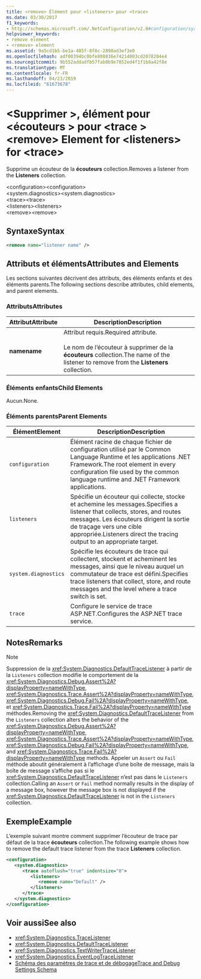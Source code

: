 ```yaml
---
title: <remove> Élément pour <listeners> pour <trace>
ms.date: 03/30/2017
f1_keywords:
- http://schemas.microsoft.com/.NetConfiguration/v2.0#configuration/system.diagnostics/trace/listeners/remove
helpviewer_keywords:
- remove element
- <remove> element
ms.assetid: 9a5cd1b5-be1a-485f-8f0c-2890ad3ef3e0
ms.openlocfilehash: adf00394bc0bfe808836e74214003cd2078204e4
ms.sourcegitcommit: 9b552addadfb57fab0b9e7852ed4f1f1b8a42f8e
ms.translationtype: MT
ms.contentlocale: fr-FR
ms.lasthandoff: 04/23/2019
ms.locfileid: "61673678"
---
```

# <a name="remove-element-for-listeners-for-trace"></a><span data-ttu-id="167ca-102">\<Supprimer >, élément pour \<écouteurs > pour \<trace ></span><span class="sxs-lookup"><span data-stu-id="167ca-102">\<remove> Element for \<listeners> for \<trace></span></span>
<span data-ttu-id="167ca-103">Supprime un écouteur de la **écouteurs** collection.</span><span class="sxs-lookup"><span data-stu-id="167ca-103">Removes a listener from the **Listeners** collection.</span></span>  
  
 <span data-ttu-id="167ca-104">\<configuration></span><span class="sxs-lookup"><span data-stu-id="167ca-104">\<configuration></span></span>  
<span data-ttu-id="167ca-105">\<system.diagnostics></span><span class="sxs-lookup"><span data-stu-id="167ca-105">\<system.diagnostics></span></span>  
<span data-ttu-id="167ca-106">\<trace></span><span class="sxs-lookup"><span data-stu-id="167ca-106">\<trace></span></span>  
<span data-ttu-id="167ca-107">\<listeners></span><span class="sxs-lookup"><span data-stu-id="167ca-107">\<listeners></span></span>  
<span data-ttu-id="167ca-108">\<remove></span><span class="sxs-lookup"><span data-stu-id="167ca-108">\<remove></span></span>  
  
## <a name="syntax"></a><span data-ttu-id="167ca-109">Syntaxe</span><span class="sxs-lookup"><span data-stu-id="167ca-109">Syntax</span></span>  
  
```xml  
<remove name="listener name" />  
```  
  
## <a name="attributes-and-elements"></a><span data-ttu-id="167ca-110">Attributs et éléments</span><span class="sxs-lookup"><span data-stu-id="167ca-110">Attributes and Elements</span></span>  
 <span data-ttu-id="167ca-111">Les sections suivantes décrivent des attributs, des éléments enfants et des éléments parents.</span><span class="sxs-lookup"><span data-stu-id="167ca-111">The following sections describe attributes, child elements, and parent elements.</span></span>  
  
### <a name="attributes"></a><span data-ttu-id="167ca-112">Attributs</span><span class="sxs-lookup"><span data-stu-id="167ca-112">Attributes</span></span>  
  
|<span data-ttu-id="167ca-113">Attribut</span><span class="sxs-lookup"><span data-stu-id="167ca-113">Attribute</span></span>|<span data-ttu-id="167ca-114">Description</span><span class="sxs-lookup"><span data-stu-id="167ca-114">Description</span></span>|  
|---------------|-----------------|  
|<span data-ttu-id="167ca-115">**name**</span><span class="sxs-lookup"><span data-stu-id="167ca-115">**name**</span></span>|<span data-ttu-id="167ca-116">Attribut requis.</span><span class="sxs-lookup"><span data-stu-id="167ca-116">Required attribute.</span></span><br /><br /> <span data-ttu-id="167ca-117">Le nom de l’écouteur à supprimer de la **écouteurs** collection.</span><span class="sxs-lookup"><span data-stu-id="167ca-117">The name of the listener to remove from the **Listeners** collection.</span></span>|  
  
### <a name="child-elements"></a><span data-ttu-id="167ca-118">Éléments enfants</span><span class="sxs-lookup"><span data-stu-id="167ca-118">Child Elements</span></span>  
 <span data-ttu-id="167ca-119">Aucun.</span><span class="sxs-lookup"><span data-stu-id="167ca-119">None.</span></span>  
  
### <a name="parent-elements"></a><span data-ttu-id="167ca-120">Éléments parents</span><span class="sxs-lookup"><span data-stu-id="167ca-120">Parent Elements</span></span>  
  
|<span data-ttu-id="167ca-121">Élément</span><span class="sxs-lookup"><span data-stu-id="167ca-121">Element</span></span>|<span data-ttu-id="167ca-122">Description</span><span class="sxs-lookup"><span data-stu-id="167ca-122">Description</span></span>|  
|-------------|-----------------|  
|`configuration`|<span data-ttu-id="167ca-123">Élément racine de chaque fichier de configuration utilisé par le Common Language Runtime et les applications .NET Framework.</span><span class="sxs-lookup"><span data-stu-id="167ca-123">The root element in every configuration file used by the common language runtime and .NET Framework applications.</span></span>|  
|`listeners`|<span data-ttu-id="167ca-124">Spécifie un écouteur qui collecte, stocke et achemine les messages.</span><span class="sxs-lookup"><span data-stu-id="167ca-124">Specifies a listener that collects, stores, and routes messages.</span></span> <span data-ttu-id="167ca-125">Les écouteurs dirigent la sortie de traçage vers une cible appropriée.</span><span class="sxs-lookup"><span data-stu-id="167ca-125">Listeners direct the tracing output to an appropriate target.</span></span>|  
|`system.diagnostics`|<span data-ttu-id="167ca-126">Spécifie les écouteurs de trace qui collectent, stockent et acheminent les messages, ainsi que le niveau auquel un commutateur de trace est défini.</span><span class="sxs-lookup"><span data-stu-id="167ca-126">Specifies trace listeners that collect, store, and route messages and the level where a trace switch is set.</span></span>|  
|`trace`|<span data-ttu-id="167ca-127">Configure le service de trace ASP.NET.</span><span class="sxs-lookup"><span data-stu-id="167ca-127">Configures the ASP.NET trace service.</span></span>|  
  
## <a name="remarks"></a><span data-ttu-id="167ca-128">Notes</span><span class="sxs-lookup"><span data-stu-id="167ca-128">Remarks</span></span>  
  
> [!NOTE]
>  <span data-ttu-id="167ca-129">Suppression de la <xref:System.Diagnostics.DefaultTraceListener> à partir de la `Listeners` collection modifie le comportement de la <xref:System.Diagnostics.Debug.Assert%2A?displayProperty=nameWithType>, <xref:System.Diagnostics.Trace.Assert%2A?displayProperty=nameWithType>, <xref:System.Diagnostics.Debug.Fail%2A?displayProperty=nameWithType>, et <xref:System.Diagnostics.Trace.Fail%2A?displayProperty=nameWithType> méthodes.</span><span class="sxs-lookup"><span data-stu-id="167ca-129">Removing the <xref:System.Diagnostics.DefaultTraceListener> from the `Listeners` collection alters the behavior of the <xref:System.Diagnostics.Debug.Assert%2A?displayProperty=nameWithType>, <xref:System.Diagnostics.Trace.Assert%2A?displayProperty=nameWithType>, <xref:System.Diagnostics.Debug.Fail%2A?displayProperty=nameWithType>, and <xref:System.Diagnostics.Trace.Fail%2A?displayProperty=nameWithType> methods.</span></span> <span data-ttu-id="167ca-130">Appeler un `Assert` ou `Fail` méthode aboutit généralement à l’affichage d’une boîte de message, mais la boîte de message s’affiche pas si le <xref:System.Diagnostics.DefaultTraceListener> n’est pas dans le `Listeners` collection.</span><span class="sxs-lookup"><span data-stu-id="167ca-130">Calling an `Assert` or `Fail` method normally results in the display of a message box, however the message box is not displayed if the <xref:System.Diagnostics.DefaultTraceListener> is not in the `Listeners` collection.</span></span>  
  
## <a name="example"></a><span data-ttu-id="167ca-131">Exemple</span><span class="sxs-lookup"><span data-stu-id="167ca-131">Example</span></span>  
 <span data-ttu-id="167ca-132">L’exemple suivant montre comment supprimer l’écouteur de trace par défaut de la trace **écouteurs** collection.</span><span class="sxs-lookup"><span data-stu-id="167ca-132">The following example shows how to remove the default trace listener from the trace **Listeners** collection.</span></span>  
  
```xml  
<configuration>  
   <system.diagnostics>  
      <trace autoflush="true" indentsize="0">  
         <listeners>  
            <remove name="Default" />  
         </listeners>  
      </trace>  
   </system.diagnostics>  
</configuration>  
```  
  
## <a name="see-also"></a><span data-ttu-id="167ca-133">Voir aussi</span><span class="sxs-lookup"><span data-stu-id="167ca-133">See also</span></span>

- <xref:System.Diagnostics.TraceListener>
- <xref:System.Diagnostics.DefaultTraceListener>
- <xref:System.Diagnostics.TextWriterTraceListener>
- <xref:System.Diagnostics.EventLogTraceListener>
- [<span data-ttu-id="167ca-134">Schéma des paramètres de trace et de débogage</span><span class="sxs-lookup"><span data-stu-id="167ca-134">Trace and Debug Settings Schema</span></span>](../../../../../docs/framework/configure-apps/file-schema/trace-debug/index.md)
